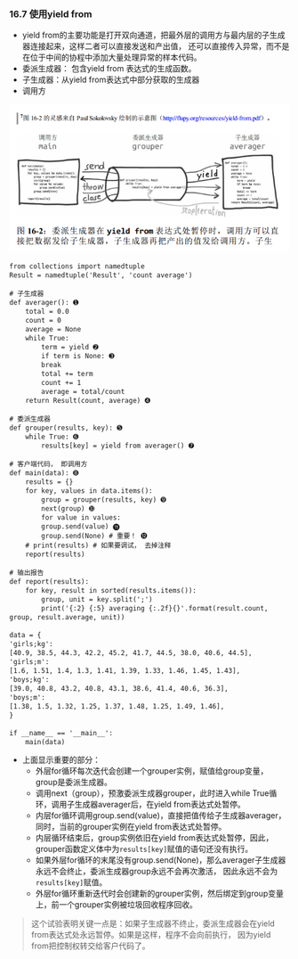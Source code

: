 
### 16.7 使用yield from

* yield from的主要功能是打开双向通道，把最外层的调用方与最内层的子生成器连接起来，这样二者可以直接发送和产出值，
还可以直接传入异常，而不是在位于中间的协程中添加大量处理异常的样本代码。
* 委派生成器： 包含yield from <iterable>表达式的生成函数。
* 子生成器：从yield from表达式中<iterable>部分获取的生成器
* 调用方

![](16_协程/yield_from.png)

```
from collections import namedtuple
Result = namedtuple('Result', 'count average')

# 子生成器
def averager(): ➊
    total = 0.0
    count = 0
    average = None
    while True:
        term = yield ➋
        if term is None: ➌
        break
        total += term
        count += 1
        average = total/count
    return Result(count, average) ➍
    
# 委派生成器
def grouper(results, key): ➎
    while True: ➏
        results[key] = yield from averager() ➐

# 客户端代码， 即调用方
def main(data): ➑
    results = {}
    for key, values in data.items():
        group = grouper(results, key) ➒
        next(group) ➓
        for value in values:
        group.send(value) ⓫
        group.send(None) # 重要！ ⓬
    # print(results) # 如果要调试， 去掉注释
    report(results)
    
# 输出报告
def report(results):
    for key, result in sorted(results.items()):
        group, unit = key.split(';')
        print('{:2} {:5} averaging {:.2f}{}'.format(result.count, group, result.average, unit))

data = {
'girls;kg':
[40.9, 38.5, 44.3, 42.2, 45.2, 41.7, 44.5, 38.0, 40.6, 44.5],
'girls;m':
[1.6, 1.51, 1.4, 1.3, 1.41, 1.39, 1.33, 1.46, 1.45, 1.43],
'boys;kg':
[39.0, 40.8, 43.2, 40.8, 43.1, 38.6, 41.4, 40.6, 36.3],
'boys;m':
[1.38, 1.5, 1.32, 1.25, 1.37, 1.48, 1.25, 1.49, 1.46],
} 

if __name__ == '__main__':
    main(data)
```
* 上面显示重要的部分：
    * 外层for循环每次迭代会创建一个grouper实例，赋值给group变量，group是委派生成器。
    * 调用next（group），预激委派生成器grouper，此时进入while True循环，调用子生成器averager后，在yield from表达式处暂停。
    * 内层for循环调用group.send(value)，直接把值传给子生成器averager，同时，当前的grouper实例在yield from表达式处暂停。
    * 内层循环结束后，group实例依旧在yield from表达式处暂停，因此，grouper函数定义体中为`results[key]`赋值的语句还没有执行。
    * 如果外层for循环的末尾没有group.send(None)，那么averager子生成器永远不会终止，委派生成器group永远不会再次激活，
    因此永远不会为`results[key]`赋值。
    * 外层for循环重新迭代时会创建新的grouper实例，然后绑定到group变量上，前一个grouper实例被垃圾回收程序回收。
> 这个试验表明关键一点是：如果子生成器不终止，委派生成器会在yield from表达式处永远暂停。如果是这样，程序不会向前执行，
因为yield from把控制权转交给客户代码了。

